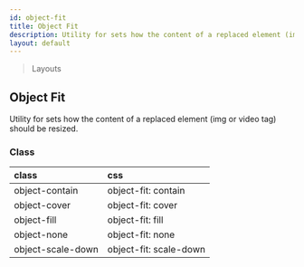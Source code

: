```yaml
---
id: object-fit
title: Object Fit
description: Utility for sets how the content of a replaced element (img or video tag) should be resized.
layout: default
---
```


> Layouts

## Object Fit

Utility for sets how the content of a replaced element (img or video tag) should be resized.

### Class

| <span class="px-3 py-1 text-white bg-charcoal-100 rounded-full">class</span> | <span class="px-3 py-1 text-white bg-charcoal-100 rounded-full">css</span> |
|:--|:--|
| object-contain | object-fit: contain |
| object-cover | object-fit: cover |
| object-fill | object-fit: fill |
| object-none | object-fit: none |
| object-scale-down | object-fit: scale-down |

